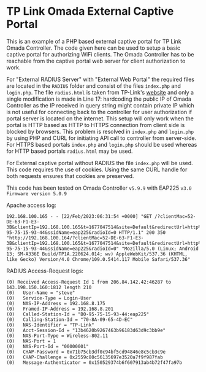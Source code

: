 # TP Link Omada External Captive Portal

This is an example of a PHP based external captive portal for TP Link Omada Controller. The code given here can be used to setup a basic captive portal for authorizing WiFi clients. The Omada Controller has to be reachable from the captive portal web server for client authorization to work.

For "External RADIUS Server" with "External Web Portal" the required files are located in the `RADIUS` folder and consist of the files `index.php` and `login.php`. The file `radius.html` is taken from TP-Link's [website](https://www.tp-link.com/pk/support/faq/2912/) and only a single modification is made in Line 17: hardcoding the public IP of Omada Controller as the IP received in query string might contain private IP which is not useful for connecting back to the controller for user authorization if portal server is located on the internet. This setup will only work when the portal is HTTP based as HTTP to HTTPS connection from client side is blocked by browsers. This problem is resolved in `index.php` and `login.php` by using PHP and CURL for initiating API call to controller from server-side. For HTTPS based portals `index.php` and `login.php` should be used whereas for HTTP based portals `radius.html` may be used.

For External captive portal without RADIUS the file `index.php` will be used. This code requires the use of cookies. Using the same CURL handle for both requests ensures that cookies are preserved.

This code has been tested on Omada Controller `v5.9.9` with EAP225 `v3.0 Firmware version 5.0.9`

Apache access log:

```
192.168.100.165 - - [22/Feb/2023:06:31:54 +0000] "GET /?clientMac=52-DE-63-F1-E3-3B&clientIp=192.168.100.165&t=1677047514&site=Default&redirectUrl=http%3A%2F%2Fconnectivitycheck.gstatic.com%2Fgenerate_204&apMac=B0-95-75-15-93-44&ssidName=eap225&radioId=0 HTTP/1.1" 200 350 "http://192.168.100.164/?clientMac=52-DE-63-F1-E3-3B&clientIp=192.168.100.165&t=1677047514&site=Default&redirectUrl=http%3A%2F%2Fconnectivitycheck.gstatic.com%2Fgenerate_204&apMac=B0-95-75-15-93-44&ssidName=eap225&radioId=0" "Mozilla/5.0 (Linux; Android 13; SM-A336E Build/TP1A.220624.014; wv) AppleWebKit/537.36 (KHTML, like Gecko) Version/4.0 Chrome/109.0.5414.117 Mobile Safari/537.36"
```

RADIUS Access-Request logs:

```
(0) Received Access-Request Id 1 from 206.84.142.42:46287 to 143.198.150.160:1812 length 210
(0)   User-Name = "steve"
(0)   Service-Type = Login-User
(0)   NAS-IP-Address = 192.168.8.175
(0)   Framed-IP-Address = 192.168.8.201
(0)   Called-Station-Id = "B0-95-75-15-93-44:eap225"
(0)   Calling-Station-Id = "70-8A-09-65-4D-EC"
(0)   NAS-Identifier = "TP-Link"
(0)   Acct-Session-Id = "13b4620b9267463b96183d63d9c3bb9e"
(0)   NAS-Port-Type = Wireless-802.11
(0)   NAS-Port = 1
(0)   NAS-Port-Id = "00000001"
(0)   CHAP-Password = 0x71b75cb3df0c94bf5cd94846e8c5cb3c9e
(0)   CHAP-Challenge = 0x2559c80c56135697e3520a7f9f987fab
(0)   Message-Authenticator = 0x150529374b6f607913ab4b72f47fa97b
```
